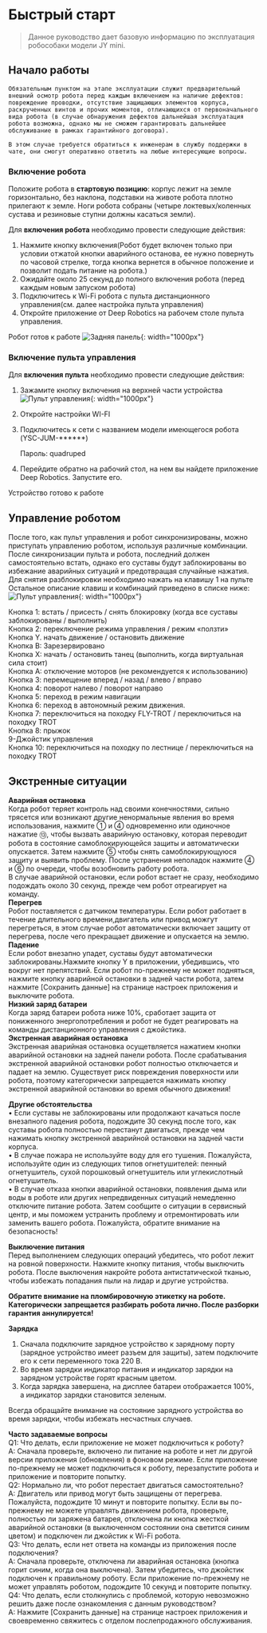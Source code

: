 # Быстрый старт

> Данное руководство дает базовую информацию по эксплуатация робособаки модели JY mini.


## Начало работы
```note
Обязательным пунктом на этапе эксплуатации служит предварительный внешний осмотр робота перед каждым включением на наличие дефектов: повреждение проводки, отсутствие защищающих элементов корпуса, раскрученных винтов и прочих моментов, отличающихся от первоначального вида робота (в случае обнаружения дефектов дальнейшая эксплуатация робота возможна, однако мы не сможем гарантировать дальнейшее обслуживание в рамках гарантийного договора). 

В этом случае требуется обратиться к инженерам в службу поддержки в чате, они смогут оперативно ответить на любые интересующие вопросы.

```
### Включение робота 
Положите робота в **стартовую позицию**: корпус лежит на земле горизонтально, без наклона, подставки на животе робота плотно прилегают к земле. Ноги робота собраны (четыре локтевых/коленных сустава и резиновые ступни должны касаться земли).


Для **включения робота** необходимо провести следующие действия:
 1. Нажмите кнопку включения(Робот будет включен только при условии отжатой кнопки аварийного
останова, ее нужно повернуть по часовой стрелке, тогда кнопка вернется в обычное положение и позволит подать питание на робота.)
 2. Ожидайте около 25 секунд до полного включения робота (перед
каждым новым запуском робота)
 3.  Подключитесь к Wi-Fi робота с пульта дистанционного управления(см. далее настройка пульта управления)
 4. Откройте приложение от Deep Robotics на рабочем столе пульта
управления.

Робот готов к работе
![Задняя панель](/assets/images/miniBack.jpg){: width="1000px"}

### Включение пульта управления
   Для **включения пульта** необходимо провести следующие действия:

1. Зажамите кнопку включения на верхней части устройства
![Пульт управления](/assets/images/rcjy.png){: width="1000px"}
2. Откройте настройки WI-FI
3. Подключитесь к сети с названием модели имеющегося робота (YSC-JUM-******)

   Пароль: quadruped
4. Перейдите обратно на рабочий стол, на нем вы найдете приложение Deep Robotics. Запустите его.

Устройство готово к работе
## Управление роботом
После того, как пульт управления и робот синхронизированы, можно
приступать управлению роботом, используя различные комбинации.
После синхронизации пульта и робота, последний должен
самостоятельно встать, однако его суставы будут заблокированы во
избежание аварийных ситуаций и предотвращая случайные нажатия.
Для снятия разблокировки необходимо нажать на клавишу 1 на пульте
Остальное описание клавиш и комбинаций приведено в списке ниже:
![Пульт управления](/assets/images/rcjy1.png){: width="1000px"}

Кнопка 1: встать / присесть / снять блокировку (когда все суставы
заблокированы / выполнить)  
Кнопка 2: переключение режима управления / режим «ползти»  
Кнопка Y. начать движение / остановить движение  
Кнопка B: Зарезервировано  
Кнопка X: начать / остановить танец (выполнить, когда виртуальная
сила стоит)  
Кнопка A: отключение моторов (не рекомендуется к использованию)  
Кнопка 3: перемещение вперед / назад / влево / вправо  
Кнопка 4: поворот налево / поворот направо  
Кнопка 5: переход в режим навигации  
Кнопка 6: переход в автономный режим движения.  
Кнопка 7: переключиться на походку FLY-TROT / переключиться на
походку TROT  
Кнопка 8: прыжок  
9-Джойстик управления  
Кнопка 10: переключиться на походку по лестнице / переключиться
на походку TROT

## Экстренные ситуации
**Аварийная остановка**                                                                                                                                               
Когда робот теряет контроль над своими конечностями, сильно трясется или возникают другие ненормальные явления во время использования, нажмите ① и ④ одновременно или одиночное нажатие ⑬, чтобы вызвать аварийную остановку, которая переводит робота в состояние самоблокирующейся защиты и автоматически опускается. Затем нажмите ⑤ чтобы снять самоблокирующуюся защиту и выявить проблему. После устранения неполадок нажмите ④ и ⑥ по очереди, чтобы возобновить работу робота.                      
В случае аварийной остановки, если робот встает не сразу, необходимо подождать около 30 секунд, прежде чем робот отреагирует на команду.                             
**Перегрев**                                                                                                                                                          
Робот поставляется с датчиком температуры. Если робот работает в течение длительного времени,двигатель или привод можгут перегреться, в этом случае робот автоматически включает защиту от перегрева, после чего прекращает движение и опускается на землю.                                  
**Падение**                                                                                                                                                           
Если робот внезапно упадет, суставы будут автоматически заблокированы.Нажмите кнопку Y в приложении, убедившись, что вокруг нет препятствий. Если робот по-прежнему не может подняться, нажмите кнопку аварийной остановки в задней части робота, затем нажмите [Сохранить данные] на странице настроек приложения и выключите робота.           
**Низкий заряд батареи**                                                                                                                                               
Когда заряд батареи робота ниже 10%, сработает защита от пониженного энергопотребления и робот не будет реагировать на команды дистанционного управления с джойстика.    
**Экстренная аварийная остановка**                                                                                                                                     
Экстренная аварийная остановка осущетвляется нажатием кнопки аварийной остановки на задней панели робота. После срабатывания экстренной аварийной остановки робот полностью отключается и падает на землю. Существует риск повреждения поверхности или робота, поэтому категорически запрещается нажимать кнопку экстренной аварийной остановки во время обычного движения!

**Другие обстоятельства**                                                                                                                                              
• Если суставы не заблокированы или продолжают качаться после внезапного падения робота, подождите 30 секунд после того, как суставы робота полностью перестанут двигаться, прежде чем нажимать кнопку экстренной аварийной остановки на задней части корпуса.                                                                         
• В случае пожара не используйте воду для его тушения. Пожалуйста, используйте один из следующих типов огнетушителей: пенный огнетушитель, сухой порошковый огнетушитель или углекислотный огнетушитель.                                                                                                                                      
• В случае отказа кнопки аварийной остановки, появления дыма или воды в роботе или других непредвиденных ситуаций немедленно отключите питание робота. Затем сообщите о ситуации в сервисный центр, и мы поможем устранить проблему и отремонтировать или заменить вашего робота. Пожалуйста, обратите внимание на безопасность!

**Выключение питания**                                                                                                                                                 
Перед выполнением следующих операций убедитесь, что робот лежит на ровной поверхности. Нажмите кнопку питания, чтобы выключить робота. После выключения накройте робота антистатической тканью, чтобы избежать попадания пыли на лидар и другие устройства.

**Обратите внимание на пломбировочную этикетку на роботе.
Категорически запрещается разбирать робота лично. После разборки
гарантия аннулируется!**

**Зарядка**                                                                                                                                                 
1. Сначала подключите зарядное устройство к зарядному порту (зарядное устройство имеет разъем для защиты), затем подключите его к сети переменного тока 220 В.
2. Во время зарядки индикатор питания и индикатор зарядки на зарядном устройстве горят красным цветом.
3. Когда зарядка завершена, на дисплее батареи отображается 100%, а индикатор зарядки становится зеленым.

Всегда обращайте внимание на состояние зарядного устройства во время зарядки, чтобы избежать несчастных случаев.

**Часто задаваемые вопросы**                                                                                                                                       
Q1: Что делать, если приложение не может подключиться к роботу?                                                                                                     
A: Сначала проверьте, включено ли питание на роботе и нет ли другой версии приложения (обновления) в фоновом режиме. Если приложение по-прежнему не может подключиться к роботу, перезапустите робота и приложение и повторите попытку.                                                                                                     
Q2: Нормально ли, что робот перестает двигаться самостоятельно?                                                                                                    
A: Двигатель или привод могут быть защищены от перегрева. Пожалуйста, подождите 10 минут и повторите попытку. Если вы по-прежнему не можете управлять движением робота, проверьте, полностью ли заряжена батарея, отключена ли кнопка жесткой аварийной остановки (в выключенном состоянии она светится синим цветом) и подключен ли джойстик к Wi-Fi робота.                                                                                                                                                        
Q3: Что делать, если нет ответа на команды из приложения после подключения?                                                                                          
A: Сначала проверьте, отключена ли аварийная остановка (кнопка горит синим, когда она выключена). Затем убедитесь, что джойстик подключен к правильному роботу. Если приложение по-прежнему не может управлять роботом, подождите 10 секунд и повторите попытку.                                                                         
Q4: Что делать, если столкнулись с проблемой, которую невозможно решить даже после ознакомления с данным руководством?                                                
A: Нажмите [Сохранить данные] на странице настроек приложения и своевременно свяжитесь с отделом послепродажного обслуживания.                                          

